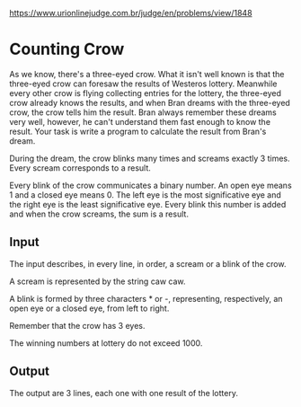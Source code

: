 https://www.urionlinejudge.com.br/judge/en/problems/view/1848

# Counting Crow

As we know, there's a three-eyed crow. What it isn't well known is that the
three-eyed crow can foresaw the results of Westeros lottery. Meanwhile every
other crow is flying collecting entries for the lottery, the three-eyed crow
already knows the results, and when Bran dreams with the three-eyed crow, the
crow tells him the result. Bran always remember these dreams very well,
however, he can't understand them fast enough to know the result. Your task is
write a program to calculate the result from Bran's dream.

During the dream, the crow blinks many times and screams exactly 3 times.
Every scream corresponds to a result.

Every blink of the crow communicates a binary number. An open eye means 1 and
a closed eye means 0. The left eye is the most significative eye and the right
eye is the least significative eye. Every blink this number is added and when
the crow screams, the sum is a result.

## Input

The input describes, in every line, in order, a scream or a blink of the crow.

A scream is represented by the string caw caw.

A blink is formed by three characters * or -, representing, respectively, an
open eye or a closed eye, from left to right.

Remember that the crow has 3 eyes.

The winning numbers at lottery do not exceed 1000.

## Output

The output are 3 lines, each one with one result of the lottery.
